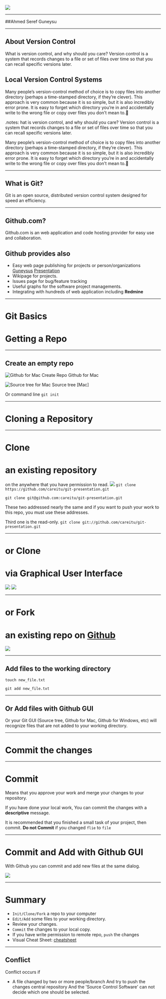 [Google]: http://google.com/
[Github]: http://github.com/
[Careitu-github]: http://github.com/careitu
[Presentation]: http://careitu.github.oi/git-presentation
[Guneysus]: http://guneysus.github.io/


[init1]: img/init1.png "Github for Mac Create Repo"
[init2]: img/init2.png "Source tree for Mac"

[fork]: img/fork.png

[clone1]: img/clone1.png
[clone2]: img/clone2.png
[clone3]: img/clone3.png

[add1]: img/add1.png

[cheatsheet]: http://ndpsoftware.com/git-cheatsheet.html


[mascot1]: img/mascot1.png
[mascot]: img/mascot.png




![][mascot]

---

##Ahmed Seref Guneysu


---

## About Version Control


What is version control, and why should you care? Version control is a system that records changes to a file or set of files over time so that you can recall specific versions later. 


Local Version Control Systems
---
Many people’s version-control method of choice is to copy files into another directory (perhaps a time-stamped directory, if they’re clever). This approach is very common because it is so simple, but it is also incredibly error prone. It is easy to forget which directory you’re in and accidentally write to the wrong file or copy over files you don’t mean to.￿

.notes: 
hat is version control, and why should you care? Version control is a system that records changes to a file or set of files over time so that you can recall specific versions later. 

Many people’s version-control method of choice is to copy files into another directory (perhaps a time-stamped directory, if they’re clever). This approach is very common because it is so simple, but it is also incredibly error prone. It is easy to forget which directory you’re in and accidentally write to the wrong file or copy over files you don’t mean to.￿

---

## What is Git?

Git is an open source, distributed version control system designed for speed an efficiency.


---

## Github.com?

Github.com is an web application and code hosting provider for easy use and
collaboration.

Github provides also 
--------------------
* Easy web page publishing for projects or person/organizations
[Guneysus][] [Presentation][]
* Wikipage for projects.
* Issues page for bug/feature tracking
* Useful graphs for the software project managements.
* Integrating with hundreds of web application including   **Redmine**

---


# Git Basics

# Getting a Repo


---

## Create an empty repo

![][init1]
Github for Mac

![][init2]
Source tree [Mac]

Or command line
`git init`

---

# Cloning a Repository


---

# Clone
an existing repository
======================
on the anywhere that you have permission to read.
![][clone3]
`git clone https://github.com/careitu/git-presentation.git`

`git clone git@github.com:careitu/git-presentation.git`

These two addressed nearly the same and if you want to push your work to this
repo, you must use these addresses.

Third one is the read-only. 
`git clone git://github.com/careitu/git-presentation.git`

---

# or Clone
via Graphical User Interface
============================

![][clone1] 
![][clone2]


---
# or Fork
an existing repo on [Github]
============================

![][Fork]

--- 

## Add files to the working directory

`touch new_file.txt`

`git add new_file.txt`

---

## Or Add files with Github GUI

Or your Git GUI (Source tree, Github for Mac, Github for Windows, etc)
will recognize files that are not added to your working directory.


---

# Commit the changes

---


# Commit

Means that you approve your work and merge your changes to your repository.

If you have done your local work, 
You can commit the changes with a **descriptive** message.

It is recommended that you finished a small task of your project, then commit.
**Do not Commit** if you changed `flie` to `file`


---
# Commit and Add with Github GUI
With Github you can commit and add new files at the same dialog.

![][add1]

---


# Summary

* `Init/Clone/Fork` a repo to your computer
* `Edit/Add` some files to your working directory.
* Review your changes.
* `Commit` the changes to your local copy.
* If you have write permission to remote repo,
`push` the changes
* Visual Cheat Sheet:
[cheatsheet][]

---  


## Conflict

Conflict occurs if

* A file changed by two or more people/branch
 And try to push the changes central repository
 And the 'Source Control Software' can not decide which one should be selected.
 




